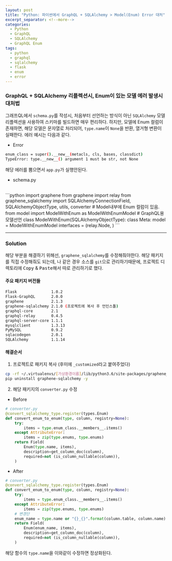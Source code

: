 ```yaml
---
layout: post
title: "Python: 파이썬에서 GraphQL + SQLAlchemy > Model(Enum) Error 대처"
excerpt_separator: <!--more-->
categories:
  - Python
  - GraphQL
  - SQLAlchemy
  - GraphQL Enum
tags: 
  - python
  - graphql
  - sqlalchemy
  - flask
  - enum
  - error
---
```


### GraphQL + SQLAlchemy 리플렉션시, Enum이 있는 모델 에러 발생시 대처법
그래프QL에서 `schema.py`를 작성시, 처음부터 선언하는 방식이 아닌 `SQLAlchemy` 모델 리플렉션을 사용하여 스키마를 빌드하면 매우 편리하다. 하지만, 모델에 Enum 컬럼이 존재하면, 해당 모델은 문자열로 처리되어, `type.name`이 `None`을 반환, 열거형 변환이 실패한다. 에러 예시는 다음과 같다.

- Error
```bash
enum_class = super().__new__(metacls, cls, bases, classdict)
TypeError: type.__new__() argument 1 must be str, not None
```
해당 에러를 뿜으면서 `app.py`가 실행안된다.

<!--more-->
- schema.py
<br/>
```python
import graphene
from graphene import relay
from graphene_sqlalchemy import SQLAlchemyConnectionField, SQLAlchemyObjectType, utils, converter
# Model내부에 Enum 컬럼이 있음.
from model import ModelWithEnum as ModelWithEnumModel
# GraphQL용 모델선언
class ModelWithEnum(SQLAlchemyObjectType):
    class Meta:
        model = ModelWithEnumModel
        interfaces = (relay.Node, )
```

---
### Solution
해당 부분을 해결하기 위해선, `graphene_sqlalchemy`를 수정해줘야한다. 해당 패키지를 직접 수정해줘도 되는데, 나 같은 경우 소스를 `git`으로 관리하기때문에, 프로젝트 디렉토리에 <kbd>Copy</kbd> & <kbd>Paste</kbd>해서 따로 관리하기로 했다.

#### 주요 패키지 버전들
```bash
Flask               1.0.2
Flask-GraphQL       2.0.0
graphene            2.1.3
graphene-sqlalchemy 2.1.0 (프로젝트에 복사 후 언인스톨)
graphql-core        2.1
graphql-relay       0.4.5
graphql-server-core 1.1.1
mysqlclient         1.3.13
PyMySQL             0.9.2
sqlacodegen         2.0.1
SQLAlchemy          1.1.14
```

#### 해결순서
1) 프로젝트로 패키지 복사 (후미에 `_customized`라고 붙여주었다) 
```bash
cp -rf ~/.virtualenvs/[가상환경이름]/lib/python3.6/site-packages/graphene_sqlalchemy path/to/project/graphene_sqlalchemy_customized
pip uninstall graphene-sqlalchemy -y
```

2) 해당 패키지의 `converter.py` 수정
- Before
```python
# converter.py
@convert_sqlalchemy_type.register(types.Enum)
def convert_enum_to_enum(type, column, registry=None):
    try:
        items = type.enum_class.__members__.items()
    except AttributeError:
        items = zip(type.enums, type.enums)
    return Field(
        Enum(type.name, items),
        description=get_column_doc(column),
        required=not (is_column_nullable(column)),
    ) 
```

- After
```python
# converter.py
@convert_sqlalchemy_type.register(types.Enum)
def convert_enum_to_enum(type, column, registry=None):
    try:
        items = type.enum_class.__members__.items()
    except AttributeError:
        items = zip(type.enums, type.enums)
    # 변경단
    enum_name = type.name or "{}_{}".format(column.table, column.name)
    return Field(
        Enum(enum_name, items),
        description=get_column_doc(column),
        required=not (is_column_nullable(column)),
    )
```
해당 함수의 `type.name`을 이와같이 수정하면 정상화된다.






